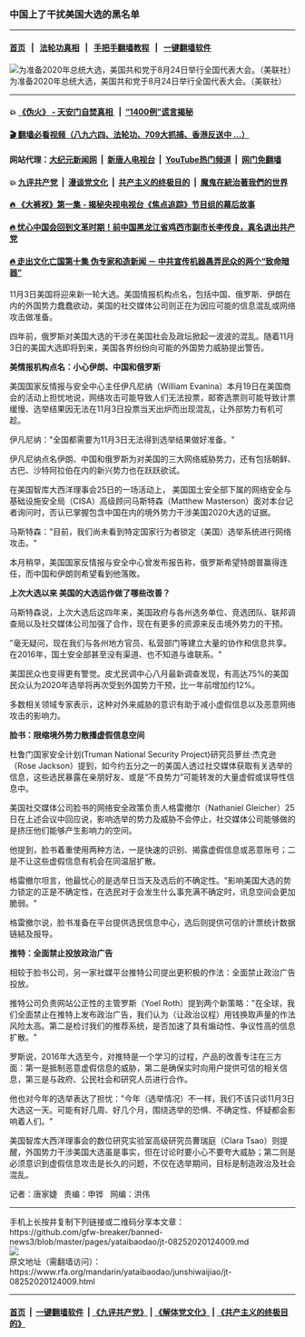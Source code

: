 ### 中国上了干扰美国大选的黑名单
------------------------

#### [首页](https://github.com/gfw-breaker/banned-news3/blob/master/README.md) &nbsp;&nbsp;|&nbsp;&nbsp; [法轮功真相](https://github.com/begood0513/basic/blob/master/README.md)  &nbsp;&nbsp;|&nbsp;&nbsp; [手把手翻墙教程](https://github.com/gfw-breaker/guides/wiki)  &nbsp;&nbsp;|&nbsp;&nbsp; [一键翻墙软件](https://github.com/gfw-breaker/nogfw/blob/master/README.md)  



<div id="headerimg">
 <img alt="为准备2020年总统大选，美国共和党于8月24日举行全国代表大会。（美联社）" src="https://www.rfa.org/mandarin/yataibaodao/junshiwaijiao/jt-08252020124009.html/jt0825z.jpg/@@images/d03d2b5a-02f1-44a8-87d8-746483b67e6d.jpeg" title="为准备2020年总统大选，美国共和党于8月24日举行全国代表大会。（美联社）"/>
 <div id="headerimgcontents">
  <div id="headerimgcaption">
   <span>
    为准备2020年总统大选，美国共和党于8月24日举行全国代表大会。（美联社）
   </span>
   <!-- zoomattribute -->
  </div>
  <!-- headerimgcaption -->
 </div>
 <!-- headerimagecontents -->
</div>

<hr/>


#### 💥 [《伪火》 - 天安门自焚真相 ](http://141.164.51.119:10000/videos/blog/weihuo.html)&nbsp; |&nbsp; [“1400例”谎言揭秘  ](http://141.164.51.119:10000/videos/blog/jiexi1400.html)

#### [ 🎬  翻墙必看视频（八九六四、法轮功、709大抓捕、香港反送中 ...）](https://github.com/gfw-breaker/links/blob/master/banned.md)

#### 网站代理：[大纪元新闻网](http://167.172.10.89:10080/gb/) &nbsp;|&nbsp; [新唐人电视台](http://167.172.10.89:8808/gb/)  &nbsp;|&nbsp; [YouTube热门频道](http://158.247.203.241/youtube.html) &nbsp;|&nbsp; [网门免翻墙](http://158.247.203.241:11000/show.aspx?name=ogHome)

#### 💥 [九评共产党](http://141.164.51.119:10000/videos/res/jiuping/)&nbsp; |&nbsp; [漫谈党文化](http://141.164.51.119:10000/videos/res/mtdwh/)&nbsp; |&nbsp; [共产主义的终极目的](http://141.164.51.119:10000/videos/res/zjmd/)&nbsp; |&nbsp; [魔鬼在統治著我們的世界](http://141.164.51.119:10000/videos/res/TheSpecter/)  

#### [ 🔥  《大裤衩》第一集 - 揭秘央视电视台《焦点追踪》节目组的幕后故事](http://141.164.51.119:10000/videos/news/../res/big-shorts/index.html)

#### [ 🔥  忧心中国会回到文革时期！前中国黑龙江省鸡西市副市长李传良，真名退出共产党](http://141.164.51.119:10000/videos/news/quit01.html)

#### [ 🔥  走出文化亡国第十集 伪专家和造新闻 － 中共宣传机器愚弄民众的两个“致命暗器”](http://141.164.51.119:10000/videos/news/../res/zcwhwg/index.html)

<div id="storytext">
 <div>
  <div class="slot_header">
  </div>
 </div>
 <p>
  11月3日美国将迎来新一轮大选。美国情报机构点名，包括中国、俄罗斯、伊朗在内的外国势力蠢蠢欲动，美国的社交媒体公司则正在为因应可能的信息混乱或网络攻击做准备。
 </p>
 <p>
  四年前，俄罗斯对美国大选的干涉在美国社会及政坛掀起一波波的混乱。随着11月3日的美国大选即将到来，美国各界纷纷向可能的外国势力威胁提出警告。
 </p>
 <p>
 </p>
 <p>
 </p>
 <p>
  <b>
   美情报机构点名：小心伊朗、中国和俄罗斯
  </b>
 </p>
 <p class="gmail-msonospacing">
  美国国家反情报与安全中心主任伊凡尼纳（William Evanina）本月19日在美国商会的活动上担忧地说，网络攻击可能导致人们无法投票，邮寄选票则可能导致计票缓慢、选举结果因无法在11月3日投票当天出炉而出现混乱，让外部势力有机可趁。
 </p>
 <p class="gmail-msonospacing">
  伊凡尼纳："全国都需要为11月3日无法得到选举结果做好准备。"
 </p>
 <p class="gmail-msonospacing">
  伊凡尼纳点名伊朗、中国和俄罗斯为对美国的三大网络威胁势力，还有包括朝鲜、古巴、沙特阿拉伯在内的新兴势力也在跃跃欲试。
 </p>
 <p class="gmail-msonospacing">
  在美国智库大西洋理事会25日的一场活动上， 美国国土安全部下属的网络安全与基础设施安全局（CISA）高级顾问马斯特森（Matthew Masterson）面对本台记者询问时，否认已掌握包含中国在内的境外势力干涉美国2020大选的证据。
 </p>
 <p class="gmail-msonospacing">
  马斯特森："目前，我们尚未看到特定国家行为者锁定（美国）选举系统进行网络攻击。"
 </p>
 <p class="gmail-msonospacing">
  本月稍早，美国国家反情报与安全中心曾发布报告称，俄罗斯希望特朗普赢得连任，而中国和伊朗则希望看到他落敗。
 </p>
 <p class="gmail-msonospacing">
  <b>
  </b>
 </p>
 <p class="gmail-msonospacing">
  <b>
   上次大选以来 美国的大选运作做了哪些改善？
  </b>
 </p>
 <p class="gmail-msonospacing">
  马斯特森说，上次大选后这四年来，美国政府与各州选务单位、竞选团队、联邦调查局以及社交媒体公司加强了合作，现在有更多的资源来反击境外势力的干预。
 </p>
 <p>
  "毫无疑问，现在我们与各州地方官员、私营部门等建立大量的协作和信息共享。在2016年，国土安全部甚至没有渠道、也不知道与谁联系。"
 </p>
 <p class="gmail-msonospacing">
  美国民众也变得更有警觉。皮尤民调中心八月最新调查发现，有高达75%的美国民众认为2020年选举将再次受到外国势力干预，比一年前增加约12%。
 </p>
 <p class="gmail-msonospacing">
  多数相关领域专家表示，这种对外来威胁的意识有助于减小虚假信息以及恶意网络攻击的影响力。
 </p>
 <p class="gmail-msonospacing">
  <b>
   脸书：限缩境外势力散播虚假信息空间
  </b>
 </p>
 <p class="gmail-msonospacing">
  杜鲁门国家安全计划(Truman National Security Project)研究员萝丝·杰克逊（Rose Jackson）提到，如今约五分之一的美国人透过社交媒体获取有关选举的信息，这些选民暴露在亲朋好友、或是“不良势力”可能转发的大量虚假或误导性信息中。
 </p>
 <p class="gmail-msonospacing">
  美国社交媒体公司脸书的网络安全政策负责人格雷撤尔（Nathaniel Gleicher）25日在上述会议中回应说，影响选举的势力及威胁不会停止，社交媒体公司能够做的是挤压他们能够产生影响力的空间。
 </p>
 <p class="gmail-msonospacing">
  他提到，脸书着重使用两种方法，一是快速的识别、揭露虚假信息或恶意账号；二是不让这些虚假信息有机会在同温层扩散。
 </p>
 <p>
  格雷撤尔坦言，他最忧心的是选举日当天及选后的不确定性。"影响美国大选的势力锁定的正是不确定性，在选民对于会发生什么事充满不确定时，讯息空间会更加脆弱。"
 </p>
 <p>
  格雷撤尔说，脸书准备在平台提供选民信息中心，选后则提供可信的计票统计数据链結及报导。
 </p>
 <p class="gmail-msonospacing">
  <b>
   推特：全面禁止投放政治广告
  </b>
 </p>
 <p class="gmail-msonospacing">
  相较于脸书公司，另一家社媒平台推特公司提出更积极的作法：全面禁止政治广告投放。
 </p>
 <p class="gmail-msonospacing">
  推特公司负责网站公正性的主管罗斯（Yoel Roth）提到两个新策略："在全球，我们全面禁止在推特上发布政治广告，我们认为（让政治议程）用钱换取声量的作法风险太高。第二是检讨我们的推荐系统，是否加速了具有煽动性、争议性高的信息扩散。"
 </p>
 <p class="gmail-msonospacing">
  罗斯说，2016年大选至今，对推特是一个学习的过程，产品的改善专注在三方面：第一是抵制恶意虚假信息的威胁，第二是确保实时向用户提供可信的相关信息，第三是与政府、公民社会和研究人员进行合作。
 </p>
 <p class="gmail-msonospacing">
  他也对今年的选举表达了担忧："今年（选举情况）不一样，我们不该只谈11月3日大选这一天。可能有好几周、好几个月，围绕选举的恐惧、不确定性、怀疑都会影响着人们。"
 </p>
 <p class="gmail-msonospacing">
  <b>
  </b>
 </p>
 <p class="gmail-msonospacing">
  美国智库大西洋理事会的数位研究实验室高级研究员曹瑞庭（Clara Tsao）则提醒，外国势力干涉美国大选虽是事实，但在讨论时要小心不要夸大威胁；第二则是必须意识到虚假信息攻击是长久的问题，不仅在选举期间，目标是制造政治及社会混乱。
 </p>
 <p class="gmail-msonospacing">
 </p>
 <p class="gmail-msonospacing">
  记者：唐家婕   责编：申铧   网编：洪伟
 </p>
</div>

<hr/>
手机上长按并复制下列链接或二维码分享本文章：<br/>
https://github.com/gfw-breaker/banned-news3/blob/master/pages/yataibaodao/jt-08252020124009.md <br/>
<a href='https://github.com/gfw-breaker/banned-news3/blob/master/pages/yataibaodao/jt-08252020124009.md'><img src='https://github.com/gfw-breaker/banned-news3/blob/master/pages/yataibaodao/jt-08252020124009.md.png'/></a> <br/>
原文地址（需翻墙访问）：https://www.rfa.org/mandarin/yataibaodao/junshiwaijiao/jt-08252020124009.html


------------------------
#### [首页](https://github.com/gfw-breaker/banned-news3/blob/master/README.md) &nbsp;|&nbsp; [一键翻墙软件](https://github.com/gfw-breaker/nogfw/blob/master/README.md) &nbsp;| [《九评共产党》](https://github.com/gfw-breaker/9ping.md/blob/master/README.md#九评之一评共产党是什么) | [《解体党文化》](https://github.com/gfw-breaker/jtdwh.md/blob/master/README.md) | [《共产主义的终极目的》](https://github.com/gfw-breaker/gczydzjmd.md/blob/master/README.md)


<img src='http://gfw-breaker.win/banned-news3/pages/yataibaodao/jt-08252020124009.md' width='0px' height='0px'/>